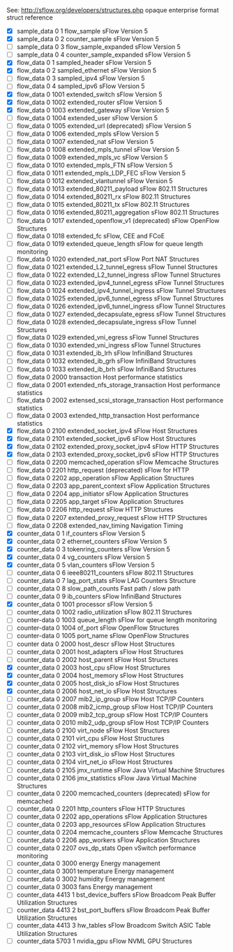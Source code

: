 See: http://sflow.org/developers/structures.php
opaque   enterprise  format  struct reference
- [X] sample_data	0	1	flow_sample	sFlow Version 5
- [X] sample_data	0	2	counter_sample	sFlow Version 5
- [ ] sample_data	0	3	flow_sample_expanded	sFlow Version 5
- [ ] sample_data	0	4	counter_sample_expanded	sFlow Version 5
- [X] flow_data	0	1	sampled_header	sFlow Version 5
- [X] flow_data	0	2	sampled_ethernet	sFlow Version 5
- [ ] flow_data	0	3	sampled_ipv4	sFlow Version 5
- [ ] flow_data	0	4	sampled_ipv6	sFlow Version 5
- [X] flow_data	0	1001	extended_switch	sFlow Version 5
- [X] flow_data	0	1002	extended_router	sFlow Version 5
- [X] flow_data	0	1003	extended_gateway	sFlow Version 5
- [ ] flow_data	0	1004	extended_user	sFlow Version 5
- [ ] flow_data	0	1005	extended_url (deprecated)	sFlow Version 5
- [ ] flow_data	0	1006	extended_mpls	sFlow Version 5
- [ ] flow_data	0	1007	extended_nat	sFlow Version 5
- [ ] flow_data	0	1008	extended_mpls_tunnel	sFlow Version 5
- [ ] flow_data	0	1009	extended_mpls_vc	sFlow Version 5
- [ ] flow_data	0	1010	extended_mpls_FTN	sFlow Version 5
- [ ] flow_data	0	1011	extended_mpls_LDP_FEC	sFlow Version 5
- [ ] flow_data	0	1012	extended_vlantunnel	sFlow Version 5
- [ ] flow_data	0	1013	extended_80211_payload	sFlow 802.11 Structures
- [ ] flow_data	0	1014	extended_80211_rx	sFlow 802.11 Structures
- [ ] flow_data	0	1015	extended_80211_tx	sFlow 802.11 Structures
- [ ] flow_data	0	1016	extended_80211_aggregation	sFlow 802.11 Structures
- [ ] flow_data	0	1017	extended_openflow_v1 (deprecated)	sFlow OpenFlow Structures
- [ ] flow_data	0	1018	extended_fc	sFlow, CEE and FCoE
- [ ] flow_data	0	1019	extended_queue_length	sFlow for queue length monitoring
- [ ] flow_data	0	1020	extended_nat_port	sFlow Port NAT Structures
- [ ] flow_data	0	1021	extended_L2_tunnel_egress	sFlow Tunnel Structures
- [ ] flow_data	0	1022	extended_L2_tunnel_ingress	sFlow Tunnel Structures
- [ ] flow_data	0	1023	extended_ipv4_tunnel_egress	sFlow Tunnel Structures
- [ ] flow_data	0	1024	extended_ipv4_tunnel_ingress	sFlow Tunnel Structures
- [ ] flow_data	0	1025	extended_ipv6_tunnel_egress	sFlow Tunnel Structures
- [ ] flow_data	0	1026	extended_ipv6_tunnel_ingress	sFlow Tunnel Structures
- [ ] flow_data	0	1027	extended_decapsulate_egress	sFlow Tunnel Structures
- [ ] flow_data	0	1028	extended_decapsulate_ingress	sFlow Tunnel Structures
- [ ] flow_data	0	1029	extended_vni_egress	sFlow Tunnel Structures
- [ ] flow_data	0	1030	extended_vni_ingress	sFlow Tunnel Structures
- [ ] flow_data	0	1031	extended_ib_lrh	sFlow InfiniBand Structures
- [ ] flow_data	0	1032	extended_ib_grh	sFlow InfiniBand Structures
- [ ] flow_data	0	1033	extended_ib_brh	sFlow InfiniBand Structures
- [ ] flow_data	0	2000	transaction	Host performance statistics
- [ ] flow_data	0	2001	extended_nfs_storage_transaction	Host performance statistics
- [ ] flow_data	0	2002	extensed_scsi_storage_transaction	Host performance statistics
- [ ] flow_data	0	2003	extended_http_transaction	Host performance statistics
- [X] flow_data	0	2100	extended_socket_ipv4	sFlow Host Structures
- [X] flow_data	0	2101	extended_socket_ipv6	sFlow Host Structures
- [X] flow_data	0	2102	extended_proxy_socket_ipv4	sFlow HTTP Structures
- [X] flow_data	0	2103	extended_proxy_socket_ipv6	sFlow HTTP Structures
- [ ] flow_data	0	2200	memcached_operation	sFlow Memcache Structures
- [ ] flow_data	0	2201	http_request (deprecated)	sFlow for HTTP
- [ ] flow_data	0	2202	app_operation	sFlow Application Structures
- [ ] flow_data	0	2203	app_parent_context	sFlow Application Structures
- [ ] flow_data	0	2204	app_initiator	sFlow Application Structures
- [ ] flow_data	0	2205	app_target	sFlow Application Structures
- [ ] flow_data	0	2206	http_request	sFlow HTTP Structures
- [ ] flow_data	0	2207	extended_proxy_request	sFlow HTTP Structures
- [ ] flow_data	0	2208	extended_nav_timing	Navigation Timing
- [X] counter_data	0	1	if_counters	sFlow Version 5
- [X] counter_data	0	2	ethernet_counters	sFlow Version 5
- [X] counter_data	0	3	tokenring_counters	sFlow Version 5
- [X] counter_data	0	4	vg_counters	sFlow Version 5
- [X] counter_data	0	5	vlan_counters	sFlow Version 5
- [ ] counter_data	0	6	ieee80211_counters	sFlow 802.11 Structures
- [ ] counter_data	0	7	lag_port_stats	sFlow LAG Counters Structure
- [ ] counter_data	0	8	slow_path_counts	Fast path / slow path
- [ ] counter_data	0	9	ib_counters	sFlow InfiniBand Structures
- [X] counter_data	0	1001	processor	sFlow Version 5
- [ ] counter_data	0	1002	radio_utilization	sFlow 802.11 Structures
- [ ] counter-data	0	1003	queue_length	sFlow for queue length monitoring
- [ ] counter-data	0	1004	of_port	sFlow OpenFlow Structures
- [ ] counter-data	0	1005	port_name	sFlow OpenFlow Structures
- [ ] counter data	0	2000	host_descr	sFlow Host Structures
- [ ] counter_data	0	2001	host_adapters	sFlow Host Structures
- [ ] counter_data	0	2002	host_parent	sFlow Host Structures
- [X] counter_data	0	2003	host_cpu	sFlow Host Structures
- [X] counter_data	0	2004	host_memory	sFlow Host Structures
- [X] counter_data	0	2005	host_disk_io	sFlow Host Structures
- [X] counter_data	0	2006	host_net_io	sFlow Host Structures
- [ ] counter_data	0	2007	mib2_ip_group	sFlow Host TCP/IP Counters
- [ ] counter_data	0	2008	mib2_icmp_group	sFlow Host TCP/IP Counters
- [ ] counter_data	0	2009	mib2_tcp_group	sFlow Host TCP/IP Counters
- [ ] counter_data	0	2010	mib2_udp_group	sFlow Host TCP/IP Counters
- [ ] counter_data	0	2100	virt_node	sFlow Host Structures
- [ ] counter_data	0	2101	virt_cpu	sFlow Host Structures
- [ ] counter_data	0	2102	virt_memory	sFlow Host Structures
- [ ] counter_data	0	2103	virt_disk_io	sFlow Host Structures
- [ ] counter_data	0	2104	virt_net_io	sFlow Host Structures
- [ ] counter_data	0	2105	jmx_runtime	sFlow Java Virtual Machine Structures
- [ ] counter_data	0	2106	jmx_statistics	sFlow Java Virtual Machine Structures
- [ ] counter_data	0	2200	memcached_counters (deprecated)	sFlow for memcached
- [ ] counter_data	0	2201	http_counters	sFlow HTTP Structures
- [ ] counter_data	0	2202	app_operations	sFlow Application Structures
- [ ] counter_data	0	2203	app_resources	sFlow Application Structures
- [ ] counter_data	0	2204	memcache_counters	sFlow Memcache Structures
- [ ] counter_data	0	2206	app_workers	sFlow Application Structures
- [ ] counter_data	0	2207	ovs_dp_stats	Open vSwitch performance monitoring
- [ ] counter_data	0	3000	energy	Energy management
- [ ] counter_data	0	3001	temperature	Energy management
- [ ] counter_data	0	3002	humidity	Energy management
- [ ] counter_data	0	3003	fans	Energy management
- [ ] counter_data	4413	1	bst_device_buffers	sFlow Broadcom Peak Buffer Utilization Structures
- [ ] counter_data	4413	2	bst_port_buffers	sFlow Broadcom Peak Buffer Utilization Structures
- [ ] counter_data	4413	3	hw_tables	sFlow Broadcom Switch ASIC Table Utilization Structures
- [ ] counter_data	5703	1	nvidia_gpu	sFlow NVML GPU Structures
